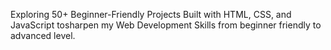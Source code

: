Exploring 50+ Beginner-Friendly Projects Built with HTML, CSS, and JavaScript tosharpen my Web Development Skills from beginner friendly to advanced level.
